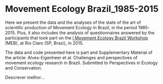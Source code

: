# Movement Ecology Brazil_1985-2015

Here we present the data and the analyses of the state of the art of scientific production of Movement Ecology in Brazil, in the period 1985-2015. Plus, it also includes the analysis of questionnaires answered by the participants that took part on the [I Movement Ecology Brazil Workshop](http://www.leec.eco.br/en/meb.html) (MEB), at Rio Claro (SP, Brazi), in 2015.

The data and code presented here is part and Supplementary Material of the article:
Alves-Eigenheer et al. Challenges and perspectives of movement ecology research in Brazil. Submitted to Perspectives in Ecology and Conservation.

Descrever melhor...
